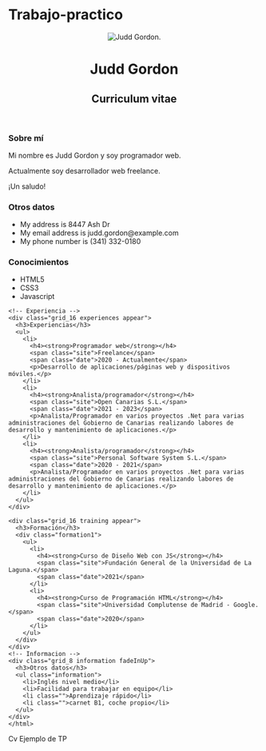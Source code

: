 # Trabajo-practico
<!DOCTYPE html>
<html lang="es">
<!-- Header -->
<header class="banner">
    <div class="container_16">
      <figure>
        <img src="https://randomuser.me/api/portraits/men/3.jpg" alt="Judd Gordon.">
      </figure>
      <hgroup>
        <h1 class="fadeInDown">Judd Gordon</h1>
        <h2 class="fadeInUp">Curriculum vitae</h2>
      </hgroup>
    </div>
  </header>
  <section role="main" class="container_16">
    <div class="grid_16">
      <div class="grid_8 fadeInLeft">
        <h3>Sobre mí</h3>
        <p>Mi nombre es Judd Gordon y soy programador web.</p>
        <p>Actualmente soy desarrollador web freelance.</p>
        <p>¡Un saludo!</p>
      </div>
          <!-- Contacto-->
    <div class="grid_8 information fadeInUp">
        <h3>Otros datos</h3>
        <ul class="information">
          <li>My address is 8447 Ash Dr</li>
          <li>My email address is judd.gordon@example.com</li>
          <li class="">My phone number is (341) 332-0180</li>
        </ul>
      </div>
      <!-- Conocimientos-->
      <div class="grid_8 knowledge fadeInRight">
        <h3>Conocimientos</h3>
        <ul class="values">
          <li>HTML5<span style="width: 90%;"></span></li>
          <li>CSS3<span style="width: 85%;"></span></li>
          <li>Javascript<span style="width: 80%;"></span></li>
        </ul>
      </div>
    </div>
  
    <!-- Experiencia -->
    <div class="grid_16 experiences appear">
      <h3>Experiencias</h3>
      <ul>
        <li>
          <h4><strong>Programador web</strong></h4>
          <span class="site">Freelance</span>
          <span class="date">2020 - Actualmente</span>
          <p>Desarrollo de aplicaciones/páginas web y dispositivos móviles.</p>
        </li>
        <li>
          <h4><strong>Analista/programador</strong></h4>
          <span class="site">Open Canarias S.L.</span>
          <span class="date">2021 - 2023</span>
          <p>Analista/Programador en varios proyectos .Net para varias administraciones del Gobierno de Canarias realizando labores de desarrollo y mantenimiento de aplicaciones.</p>
        </li>
        <li>
          <h4><strong>Analista/programador</strong></h4>
          <span class="site">Personal Software System S.L.</span>
          <span class="date">2020 - 2021</span>
          <p>Analista/Programador en varios proyectos .Net para varias administraciones del Gobierno de Canarias realizando labores de desarrollo y mantenimiento de aplicaciones.</p>
        </li>
      </ul>
    </div>
  <!-- Formacion-->
    <div class="grid_16 training appear">
      <h3>Formación</h3>
      <div class="formation1">
        <ul>
          <li>
            <h4><strong>Curso de Diseño Web con JS</strong></h4>
            <span class="site">Fundación General de la Universidad de La Laguna.</span>
            <span class="date">2021</span>
          </li>
          <li>
            <h4><strong>Curso de Programación HTML</strong></h4>
            <span class="site">Universidad Complutense de Madrid - Google.</span>
            <span class="date">2020</span>
          </li>
        </ul>
      </div>
    </div>
    <!-- Informacion -->
    <div class="grid_8 information fadeInUp">
      <h3>Otros datos</h3>
      <ul class="information">
        <li>Inglés nivel medio</li>
        <li>Facilidad para trabajar en equipo</li>
        <li class="">Aprendizaje rápido</li>
        <li class="">carnet B1, coche propio</li>
      </ul>
    </div>
    </html>
Cv Ejemplo de TP
